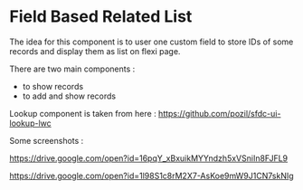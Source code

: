 # Field Based Related List

The idea for this component is to user one custom field to store IDs of some records and display them as list on flexi page.

There are two main components :
- to show records
- to add and show records

Lookup component is taken from here : https://github.com/pozil/sfdc-ui-lookup-lwc

Some screenshots :

https://drive.google.com/open?id=16pqY_xBxuikMYYndzh5xVSniIn8FJFL9

https://drive.google.com/open?id=1l98S1c8rM2X7-AsKoe9mW9J1CN7skNIg
